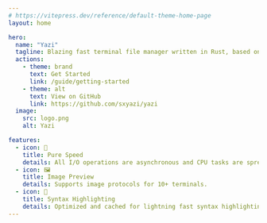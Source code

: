 ```yaml
---
# https://vitepress.dev/reference/default-theme-home-page
layout: home

hero:
  name: "Yazi"
  tagline: Blazing fast terminal file manager written in Rust, based on async I/O.
  actions:
    - theme: brand
      text: Get Started
      link: /guide/getting-started
    - theme: alt
      text: View on GitHub
      link: https://github.com/sxyazi/yazi
  image:
    src: logo.png
    alt: Yazi

features:
  - icon: 🚀
    title: Pure Speed
    details: All I/O operations are asynchronous and CPU tasks are spread across multiple threads.
  - icon: 🖼️
    title: Image Preview
    details: Supports image protocols for 10+ terminals.
  - icon: 🎨
    title: Syntax Highlighting
    details: Optimized and cached for lightning fast syntax highlighting.
---
```

